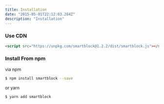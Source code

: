 ```yaml
---
title: Installation
date: "2015-05-01T22:12:03.284Z"
description: "Installation"
---
```


### Use CDN

```html
<script src="https://unpkg.com/smartblock@1.2.2/dist/smartblock.js"></script>
```

### Install From npm

via npm

```sh
$ npm install smartblock --save
```

or yarn

```sh
$ yarn add smartblock
```